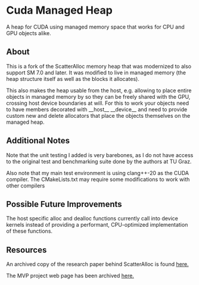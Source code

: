 # Cuda Managed Heap

A heap for CUDA using managed memory space that works for CPU and GPU objects alike.


## About

This is a fork of the ScatterAlloc memory heap that was modernized to also support SM 7.0 and later.
It was modified to live in managed memory (the heap structure itself as well as the blocks it allocates).

This also makes the heap usable from the host, e.g. allowing to place entire objects in managed memory by
so they can be freely shared with the GPU, crossing host device boundaries at will. For this to work your
objects need to have members decorated with \_\_host\_\_ \_\_device\_\_ and need to provide custom new and delete
allocators that place the objects themselves on the managed heap.

## Additional Notes

Note that the unit testing I added is very barebones, as I do not have access to the original test and
benchmarking suite done by the authors at TU Graz.

Also note that my main test environment is using clang++-20 as the CUDA compiler. The CMakeLists.txt may
require some modifications to work with other compilers

## Possible Future Improvements

The host specific alloc and dealloc functions currently call into device kernels instead of providing a
performant, CPU-optimized implementation of these functions.

## Resources

An archived copy of the research paper behind ScatterAlloc is found
[here.](https://web.archive.org/web/20160201114513/http://www.icg.tugraz.at/Members/steinber/scatteralloc-1)

The MVP project web page has been archived
[here.](https://web.archive.org/web/20170311124644/http://www.icg.tugraz.at/project/mvp/)
